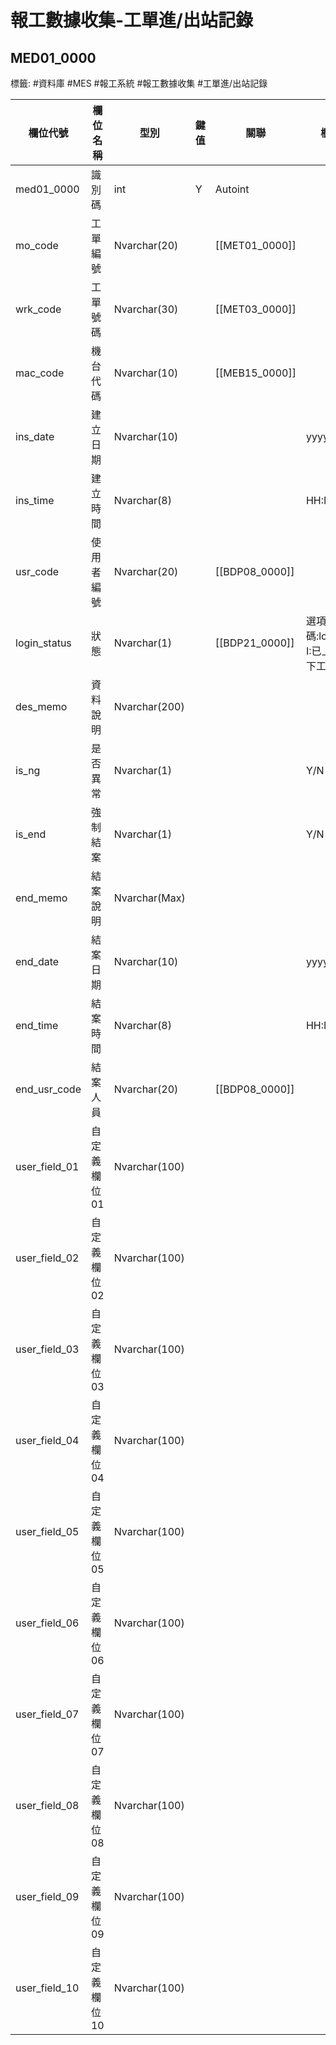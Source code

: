 # 報工數據收集-工單進/出站記錄
## MED01_0000
標籤: #資料庫 #MES #報工系統  #報工數據收集  #工單進/出站記錄

| 欄位代號            | 欄位名稱    | 型別            | 鍵值 | 關聯          | 欄位說明                                |
| --------------- | ------- | ------------- | -- | ----------- | ----------------------------------- |
| med01\_0000     | 識別碼     | int           | Y  | Autoint     |                                     |
| mo\_code        | 工單編號    | Nvarchar(20)  |    | [[MET01_0000]] |                                     |
| wrk\_code       | 工單號碼    | Nvarchar(30)  |    | [[MET03_0000]] |                                     |
| mac\_code       | 機台代碼    | Nvarchar(10)  |    | [[MEB15_0000]] |                                     |
| ins\_date       | 建立日期    | Nvarchar(10)  |    |             | yyyy/MM/dd                          |
| ins\_time       | 建立時間    | Nvarchar(8)   |    |             | HH:MM:SS                            |
| usr\_code       | 使用者編號   | Nvarchar(20)  |    | [[BDP08_0000]] |                                     |
| login\_status   | 狀態      | Nvarchar(1)   |    | [[BDP21_0000]] | 選項代碼:login\_status<br>I:已上工 / O:已下工 |
| des\_memo       | 資料說明    | Nvarchar(200) |    |             |                                     |
| is\_ng          | 是否異常    | Nvarchar(1)   |    |             | Y/N                                 |
| is\_end         | 強制結案    | Nvarchar(1)   |    |             | Y/N                                 |
| end\_memo       | 結案說明    | Nvarchar(Max) |    |             |                                     |
| end\_date       | 結案日期    | Nvarchar(10)  |    |             | yyyy/MM/dd                          |
| end\_time       | 結案時間    | Nvarchar(8)   |    |             | HH:MM:SS                            |
| end\_usr\_code  | 結案人員    | Nvarchar(20)  |    | [[BDP08_0000]] |                                     |
| user\_field\_01 | 自定義欄位01 | Nvarchar(100) |    |             |                                     |
| user\_field\_02 | 自定義欄位02 | Nvarchar(100) |    |             |                                     |
| user\_field\_03 | 自定義欄位03 | Nvarchar(100) |    |             |                                     |
| user\_field\_04 | 自定義欄位04 | Nvarchar(100) |    |             |                                     |
| user\_field\_05 | 自定義欄位05 | Nvarchar(100) |    |             |                                     |
| user\_field\_06 | 自定義欄位06 | Nvarchar(100) |    |             |                                     |
| user\_field\_07 | 自定義欄位07 | Nvarchar(100) |    |             |                                     |
| user\_field\_08 | 自定義欄位08 | Nvarchar(100) |    |             |                                     |
| user\_field\_09 | 自定義欄位09 | Nvarchar(100) |    |             |                                     |
| user\_field\_10 | 自定義欄位10 | Nvarchar(100) |    |             |                                     |